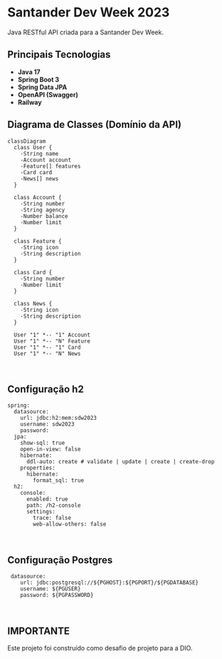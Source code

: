 # Santander Dev Week 2023

Java RESTful API criada para a Santander Dev Week.

## Principais Tecnologias
 - **Java 17**
 - **Spring Boot 3**
 - **Spring Data JPA** 
 - **OpenAPI (Swagger)**
 - **Railway** 

## Diagrama de Classes (Domínio da API)

```mermaid
classDiagram
  class User {
    -String name
    -Account account
    -Feature[] features
    -Card card
    -News[] news
  }

  class Account {
    -String number
    -String agency
    -Number balance
    -Number limit
  }

  class Feature {
    -String icon
    -String description
  }

  class Card {
    -String number
    -Number limit
  }

  class News {
    -String icon
    -String description
  }

  User "1" *-- "1" Account
  User "1" *-- "N" Feature
  User "1" *-- "1" Card
  User "1" *-- "N" News
```
<br>

## Configuração h2

```
spring:
  datasource:
    url: jdbc:h2:mem:sdw2023
    username: sdw2023
    password:
  jpa:
    show-sql: true
    open-in-view: false
    hibernate:
      ddl-auto: create # validate | update | create | create-drop
    properties:
      hibernate:
        format_sql: true
  h2:
    console:
      enabled: true
      path: /h2-console
      settings:
        trace: false
        web-allow-others: false   
```
<br>
 
 ## Configuração Postgres

```
 datasource:
    url: jdbc:postgresql://${PGHOST}:${PGPORT}/${PGDATABASE}
    username: ${PGUSER}
    password: ${PGPASSWORD}
```
<br>

## IMPORTANTE

Este projeto foi construído como desafio de projeto para a DIO.  

 
